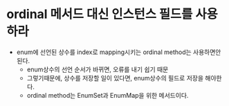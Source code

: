 # ordinal 메서드 대신 인스턴스 필드를 사용하라
+ enum에 선언된 상수를 index로 mapping시키는 ordinal method는 사용하면안된다.
  + enum상수의 선언 순서가 바뀌면, 오류를 내기 쉽기 때문
  + 그렇기때문에, 상수를 저장할 일이 있다면, enum상수의 필드로 저장을 해야한다.
  + ordinal method는 EnumSet과 EnumMap을 위한 메서드이다.